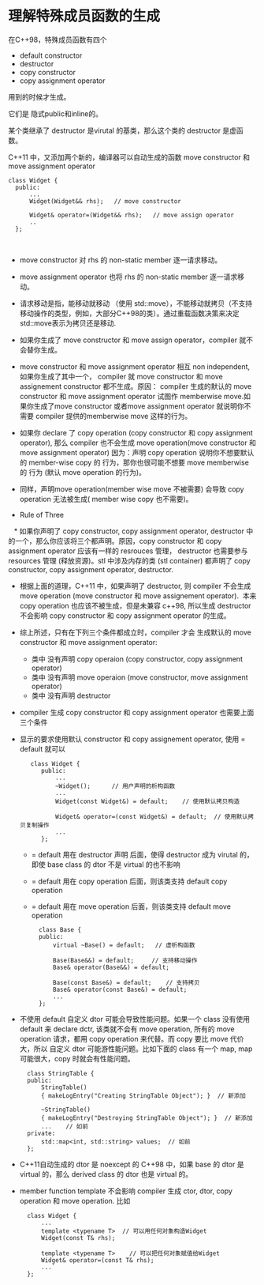# 理解特殊成员函数的生成 #

在C++98，特殊成员函数有四个

* default constructor
* destructor
* copy constructor
* copy assignment operator

用到的时候才生成。

它们是 隐式public和inline的。

某个类继承了 destructor 是virutal 的基类，那么这个类的 destructor 是虚函数。

C++11 中，又添加两个新的，编译器可以自动生成的函数 move constructor 和 move assignment operator

    class Widget {
      public:
          ...
          Widget(Widget&& rhs);   // move constructor
                             `
          Widget& operator=(Widget&& rhs);   // move assign operator
          ..
      };
      
* move constructor 对 rhs 的 non-static member 逐一请求移动。
* move assignment operator 也将 rhs 的 non-static member 逐一请求移动。

* 请求移动是指，能移动就移动 （使用 std::move），不能移动就拷贝（不支持移动操作的类型，例如，大部分C++98的类）。通过重载函数决策来决定std::move表示为拷贝还是移动.

* 如果你生成了 move constructor 和 move assign operator，compiler 就不会替你生成。 

* move constructor 和 move assignment operator 相互 non independent, 如果你生成了其中一个， compiler 就 move constructor 和 move assignement constructor 都不生成。原因： compiler 生成的默认的 move constructor 和 move assignment operator 试图作 memberwise move.如果你生成了move constructor 或者move assignment operator 就说明你不需要 compiler 提供的memberwise move 这样的行为。    

* 如果你 declare 了 copy operation (copy constructor 和 copy assignment operator), 那么 compiler 也不会生成 move operation(move constructor 和 move assignment operator) 因为：声明 copy operation 说明你不想要默认的 member-wise copy 的 行为，那你也很可能不想要 move memberwise 的 行为 (默认 move operation 的行为)。


* 同样，声明move operation(member wise move 不被需要) 会导致 copy operation 无法被生成( member wise copy 也不需要)。

* Rule of Three
    
    * 如果你声明了 copy constructor, copy assignment operator, destructor 中的一个，那么你应该将三个都声明。原因，copy constructor 和 copy assignment operator 应该有一样的 resrouces 管理， destructor 也需要参与 resources 管理 (释放资源)。stl 中涉及内存的类 (stl container) 都声明了 copy constructor, copy assignment operator, destructor.
    
* 根据上面的道理，C++11 中，如果声明了 destructor, 则 compiler 不会生成 move operation (move constructor 和 move assignement operator). 
  本来 copy operation 也应该不被生成，但是未兼容 c++98, 所以生成 destructor 不会影响 copy constructor 和 copy assignment operator 的生成。
 
* 综上所述，只有在下列三个条件都成立时，compiler 才会 生成默认的 move constructor 和 move assignment operator:

    * 类中 没有声明 copy operaion (copy constructor, copy assignment operator)
    * 类中 没有声明 move operaion (move constructor, move assignment operator)
    * 类中 没有声明 destructor
    
* compiler 生成 copy constructor 和 copy assignment operator 也需要上面三个条件

* 显示的要求使用默认 constructor 和 copy assignement operator, 使用 = default 就可以
 
         class Widget {
            public:
                ...
                ~Widget();      // 用户声明的析构函数
                ...
                Widget(const Widget&) = default;    // 使用默认拷贝构造

                Widget& operator=(const Widget&) = default;  // 使用默认拷贝复制操作
                ...
            };

    * = default 用在 destructor 声明 后面，使得 destructor 成为 virutal 的，即使 base class 的 dtor 不是 virtual 的也不影响
    * = default 用在 copy operation 后面，则该类支持 default copy operation
    * = default 用在 move operation 后面，则该类支持 default move operation
    
            class Base {
            public:
                virtual ~Base() = default;   // 虚析构函数

                Base(Base&&) = default;     // 支持移动操作
                Base& operator(Base&&) = default;

                Base(const Base&) = default;    // 支持拷贝
                Base& operator(const Base&) = default;
                ...
            };
* 不使用 default 自定义 dtor 可能会导致性能问题。如果一个 class 没有使用 default 来 declare dctr, 该类就不会有 move operation, 所有的 move operation 请求，都用 copy operation 来代替。而 copy 要比 move 代价大，所以 自定义 dtor 可能游性能问题。比如下面的 class 有一个 map, map 可能很大，copy 时就会有性能问题。

        class StringTable {
        public:
            StringTable()
            { makeLogEntry("Creating StringTable Object"); }  // 新添加

            ~StringTable()
            { makeLogEntry("Destroying StringTable Object"); }  // 新添加
            ...    // 如前
        private:
            std::map<int, std::string> values;  // 如前
        };
* C++11自动生成的 dtor 是 noexcept 的 C++98 中，如果 base 的 dtor 是 virtual 的，那么 derived class 的 dtor 也是 virtual 的。
* member function template 不会影响 compiler 生成 ctor, dtor, copy operation 和 move operation. 比如

        class Widget {
            ...
            template <typename T>  // 可以用任何对象构造Widget
            Widget(const T& rhs);   

            template <typename T>    // 可以把任何对象赋值给Widget
            Widget& operator=(const T& rhs);
            ...`
        };
